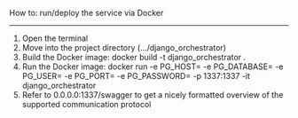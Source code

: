 How to: run/deploy the service via Docker
_________________________________________

1. Open the terminal
2. Move into the project directory (.../django_orchestrator)
3. Build the Docker image: docker build -t django_orchestrator .
4. Run the Docker image:
docker run  -e PG_HOST=<HOST>
            -e PG_DATABASE=<DATABASE>
            -e PG_USER=<USER>
            -e PG_PORT=<PORT>
            -e PG_PASSWORD=<PASSWORD>
            -p 1337:1337
            -it django_orchestrator
5. Refer to 0.0.0.0:1337/swagger to get a nicely formatted overview of the supported communication protocol
